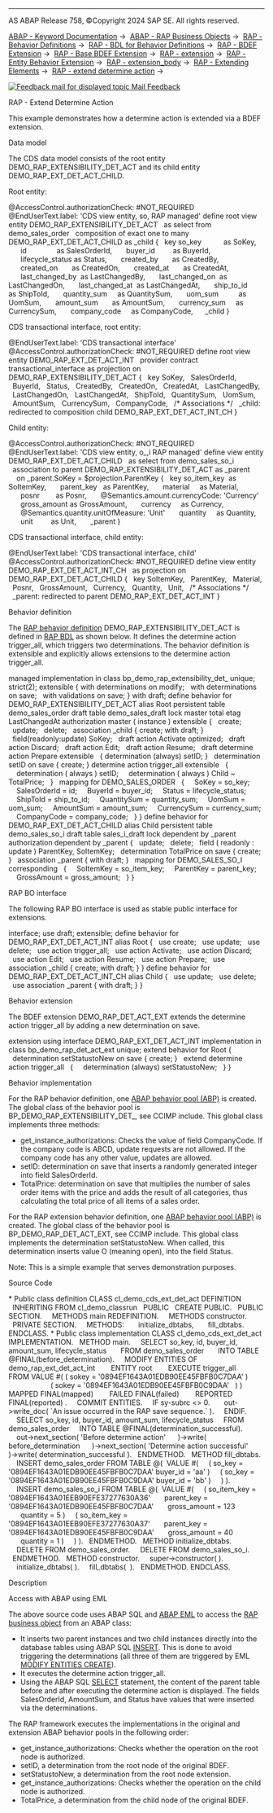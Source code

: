   

* * *

AS ABAP Release 758, ©Copyright 2024 SAP SE. All rights reserved.

[ABAP - Keyword Documentation](https://help.sap.com/doc/abapdocu_758_index_htm/7.58/en-US/abenabap.htm) →  [ABAP - RAP Business Objects](https://help.sap.com/doc/abapdocu_758_index_htm/7.58/en-US/abenabap_rap.htm) →  [RAP - Behavior Definitions](https://help.sap.com/doc/abapdocu_758_index_htm/7.58/en-US/abencds_bdef.htm) →  [RAP - BDL for Behavior Definitions](https://help.sap.com/doc/abapdocu_758_index_htm/7.58/en-US/abenbdl.htm) →  [RAP - BDEF Extension](https://help.sap.com/doc/abapdocu_758_index_htm/7.58/en-US/abenbdl_extension.htm) →  [RAP - Base BDEF Extension](https://help.sap.com/doc/abapdocu_758_index_htm/7.58/en-US/abenbdl_extensibility_managed_unm.htm) →  [RAP - extension](https://help.sap.com/doc/abapdocu_758_index_htm/7.58/en-US/abenbdl_extension_syntax.htm) →  [RAP - Entity Behavior Extension](https://help.sap.com/doc/abapdocu_758_index_htm/7.58/en-US/abenbdl_extend_beh.htm) →  [RAP - extension\_body](https://help.sap.com/doc/abapdocu_758_index_htm/7.58/en-US/abenbdl_entity_beh_extension.htm) →  [RAP - Extending Elements](https://help.sap.com/doc/abapdocu_758_index_htm/7.58/en-US/abenbdl_ext_elem_ext.htm) →  [RAP - extend determine action](https://help.sap.com/doc/abapdocu_758_index_htm/7.58/en-US/abenbdl_determine_action_ext.htm) → 

 [![](Mail.gif?object=Mail.gif "Feedback mail for displayed topic") Mail Feedback](mailto:f1_help@sap.com?subject=Feedback%20on%20ABAP%20Documentation&body=Document:%20RAP%20-%20Extend%20Determine%20Action%2C%20ABENBDL_DET_ACTION_EXT_ABEXA%2C%20758%0D%0A%0D%0AError:%0D%0A%0D%0A%0D%0A%0D%0ASuggestion%20for%20improvement:)

RAP - Extend Determine Action

This example demonstrates how a determine action is extended via a BDEF extension.

Data model

The CDS data model consists of the root entity DEMO\_RAP\_EXTENSIBILITY\_DET\_ACT and its child entity DEMO\_RAP\_EXT\_DET\_ACT\_CHILD.

Root entity:

@AccessControl.authorizationCheck: #NOT\_REQUIRED
@EndUserText.label: 'CDS view entity, so, RAP managed'
define root view entity DEMO\_RAP\_EXTENSIBILITY\_DET\_ACT
  as select from demo\_sales\_order
  composition of exact one to many DEMO\_RAP\_EXT\_DET\_ACT\_CHILD as \_child
{
  key so\_key           as SoKey,
      id               as SalesOrderId,
      buyer\_id         as BuyerId,
      lifecycle\_status as Status,
      created\_by       as CreatedBy,
      created\_on       as CreatedOn,
      created\_at       as CreatedAt,
      last\_changed\_by  as LastChangedBy,
      last\_changed\_on  as LastChangedOn,
      last\_changed\_at  as LastChangedAt,
      ship\_to\_id       as ShipToId,
      quantity\_sum     as QuantitySum,
      uom\_sum          as UomSum,
      amount\_sum       as AmountSum,
      currency\_sum     as CurrencySum,
      company\_code     as CompanyCode,
     \_child
}

CDS transactional interface, root entity:

@EndUserText.label: 'CDS transactional interface'
@AccessControl.authorizationCheck: #NOT\_REQUIRED
define root view entity DEMO\_RAP\_EXT\_DET\_ACT\_INT  
provider contract transactional\_interface
as projection on DEMO\_RAP\_EXTENSIBILITY\_DET\_ACT
{
  key SoKey,
  SalesOrderId,
  BuyerId,
  Status,
  CreatedBy,
  CreatedOn,
  CreatedAt,
  LastChangedBy,
  LastChangedOn,
  LastChangedAt,
  ShipToId,
  QuantitySum,
  UomSum,
  AmountSum,
  CurrencySum,
  CompanyCode,
  /\* Associations \*/
  \_child: redirected to composition child DEMO\_RAP\_EXT\_DET\_ACT\_INT\_CH
}

Child entity:

@AccessControl.authorizationCheck: #NOT\_REQUIRED
@EndUserText.label: 'CDS view entity, o\_,i RAP managed'
define view entity DEMO\_RAP\_EXT\_DET\_ACT\_CHILD
  as select from demo\_sales\_so\_i
  association to parent DEMO\_RAP\_EXTENSIBILITY\_DET\_ACT as \_parent  
    on \_parent.SoKey = $projection.ParentKey
{
  key so\_item\_key  as SoItemKey,
      parent\_key   as ParentKey,
      material     as Material,
      posnr        as Posnr,
      @Semantics.amount.currencyCode: 'Currency'
      gross\_amount as GrossAmount,
      currency     as Currency,
      @Semantics.quantity.unitOfMeasure: 'Unit'
      quantity     as Quantity,
      unit         as Unit,
      \_parent
}

CDS transactional interface, child entity:

@EndUserText.label: 'CDS transactional interface, child'
@AccessControl.authorizationCheck: #NOT\_REQUIRED
define view entity DEMO\_RAP\_EXT\_DET\_ACT\_INT\_CH  
as projection on DEMO\_RAP\_EXT\_DET\_ACT\_CHILD
{
  key SoItemKey,
  ParentKey,
  Material,
  Posnr,
  GrossAmount,
  Currency,
  Quantity,
  Unit,
  /\* Associations \*/
  \_parent: redirected to parent DEMO\_RAP\_EXT\_DET\_ACT\_INT
}

Behavior definition

The [RAP behavior definition](https://help.sap.com/doc/abapdocu_758_index_htm/7.58/en-US/abencds_behavior_definition_glosry.htm "Glossary Entry") DEMO\_RAP\_EXTENSIBILITY\_DET\_ACT is defined in [RAP BDL](https://help.sap.com/doc/abapdocu_758_index_htm/7.58/en-US/abencds_bdl_glosry.htm "Glossary Entry") as shown below. It defines the determine action trigger\_all, which triggers two determinations. The behavior definition is extensible and explicitly allows extensions to the determine action trigger\_all.

managed implementation in class bp\_demo\_rap\_extensibility\_det\_ unique;
strict(2);
extensible
{ with determinations on modify;
  with determinations on save;
  with validations on save; }
with draft;
define behavior for DEMO\_RAP\_EXTENSIBILITY\_DET\_ACT alias Root
persistent table demo\_sales\_order
draft table demo\_sales\_draft
lock master
total etag LastChangedAt
authorization master ( instance )
extensible
{
  create;
  update;
  delete;
  association \_child { create; with draft; }
  field(readonly:update) SoKey;
  draft action Activate optimized;
  draft action Discard;
  draft action Edit;
  draft action Resume;
  draft determine action Prepare extensible
  { determination (always) setID; }
  determination setID on save { create; }
determine action trigger\_all extensible
  {
    determination ( always ) setID;
    determination ( always ) Child ~ TotalPrice;
  }
  mapping for DEMO\_SALES\_ORDER
  {
    SoKey = so\_key;
    SalesOrderId = id;
    BuyerId = buyer\_id;
    Status = lifecycle\_status;
    ShipToId = ship\_to\_id;
    QuantitySum = quantity\_sum;
    UomSum = uom\_sum;
    AmountSum = amount\_sum;
    CurrencySum = currency\_sum;
    CompanyCode = company\_code;
  }
}
define behavior for DEMO\_RAP\_EXT\_DET\_ACT\_CHILD alias Child
persistent table demo\_sales\_so\_i
draft table sales\_i\_draft
lock dependent by \_parent
authorization dependent by \_parent
{
  update;
  delete;
  field ( readonly : update ) ParentKey, SoItemKey;
  determination TotalPrice on save { create; }
  association \_parent { with draft; }
  mapping for DEMO\_SALES\_SO\_I corresponding
  {
    SoItemKey = so\_item\_key;
    ParentKey = parent\_key;
    GrossAmount = gross\_amount;
  }
}

RAP BO interface

The following RAP BO interface is used as stable public interface for extensions.

interface;
use draft;
extensible;
define behavior for DEMO\_RAP\_EXT\_DET\_ACT\_INT alias Root
{
  use create;
  use update;
  use delete;
  use action trigger\_all;
  use action Activate;
  use action Discard;
  use action Edit;
  use action Resume;
  use action Prepare;
  use association \_child { create; with draft; }
}
define behavior for DEMO\_RAP\_EXT\_DET\_ACT\_INT\_CH alias Child
{
  use update;
  use delete;
  use association \_parent { with draft; }
}

Behavior extension

The BDEF extension DEMO\_RAP\_DET\_ACT\_EXT extends the determine action trigger\_all by adding a new determination on save.

extension using interface DEMO\_RAP\_EXT\_DET\_ACT\_INT
implementation in class bp\_demo\_rap\_det\_act\_ext unique;
extend behavior for Root
{
  determination setStatustoNew on save { create; }
  extend determine action trigger\_all
  {
    determination (always) setStatustoNew;
  }
}

Behavior implementation

For the RAP behavior definition, one [ABAP behavior pool (ABP)](https://help.sap.com/doc/abapdocu_758_index_htm/7.58/en-US/abenbehavior_pool_glosry.htm "Glossary Entry") is created. The global class of the behavior pool is BP\_DEMO\_RAP\_EXTENSIBILITY\_DET\_, see CCIMP include. This global class implements three methods:

-   get\_instance\_authorizations: Checks the value of field CompanyCode. If the company code is ABCD, update requests are not allowed. If the company code has any other value, updates are allowed.
-   setID: determination on save that inserts a randomly generated integer into field SalesOrderId.
-   TotalPrice: determination on save that multiplies the number of sales order items with the price and adds the result of all categories, thus calculating the total price of all items of a sales order.

For the RAP extension behavior definition, one [ABAP behavior pool (ABP)](https://help.sap.com/doc/abapdocu_758_index_htm/7.58/en-US/abenbehavior_pool_glosry.htm "Glossary Entry") is created. The global class of the behavior pool is BP\_DEMO\_RAP\_DET\_ACT\_EXT, see CCIMP include. This global class implements the determination setStatustoNew. When called, this determination inserts value O (meaning open), into the field Status.

Note: This is a simple example that serves demonstration purposes.

Source Code   

\* Public class definition
CLASS cl\_demo\_cds\_ext\_det\_act DEFINITION
  INHERITING FROM cl\_demo\_classrun
  PUBLIC
  CREATE PUBLIC.
  PUBLIC SECTION.
    METHODS main REDEFINITION.
    METHODS constructor.
  PRIVATE SECTION.
    METHODS:
      initialize\_dbtabs,
      fill\_dbtabs.
ENDCLASS.
\* Public class implementation
CLASS cl\_demo\_cds\_ext\_det\_act IMPLEMENTATION.
  METHOD main.
    SELECT so\_key, id, buyer\_id, amount\_sum, lifecycle\_status
      FROM demo\_sales\_order
      INTO TABLE @FINAL(before\_determination).
    MODIFY ENTITIES OF demo\_rap\_ext\_det\_act\_int
       ENTITY root
       EXECUTE trigger\_all
       FROM VALUE #( ( sokey = '0894EF1643A01EDB90EE45FBFB0C7DAA' )
                     ( sokey = '0894EF1643A01EDB90EE45FBFB0C9DAA'   ) )
       MAPPED FINAL(mapped)
       FAILED FINAL(failed)
       REPORTED FINAL(reported) .
    COMMIT ENTITIES.
    IF sy-subrc <> 0.
      out->write\_doc( \`An issue occurred in the RAP save sequence.\` ).
    ENDIF.
    SELECT so\_key, id, buyer\_id, amount\_sum, lifecycle\_status
    FROM demo\_sales\_order
    INTO TABLE @FINAL(determination\_successful).
    out->next\_section( 'Before determine action'
     )->write( before\_determination
     )->next\_section( 'Determine action successful'
     )->write( determination\_successful ).
  ENDMETHOD.
  METHOD fill\_dbtabs.
    INSERT demo\_sales\_order FROM TABLE @(  VALUE #(
    ( so\_key = '0894EF1643A01EDB90EE45FBFB0C7DAA' buyer\_id = 'aa' )
    ( so\_key = '0894EF1643A01EDB90EE45FBFB0C9DAA' buyer\_id = 'bb' )
    ) ).
    INSERT demo\_sales\_so\_i FROM TABLE @(  VALUE #(
    ( so\_item\_key = '0894EF1643A01EEB90EFE37277630A36'
      parent\_key = '0894EF1643A01EDB90EE45FBFB0C7DAA'
      gross\_amount = 123
      quantity = 5 )
    ( so\_item\_key = '0894EF1643A01EEB90EFE37277630A37'
      parent\_key = '0894EF1643A01EDB90EE45FBFB0C9DAA'
      gross\_amount = 40
      quantity = 1 )
    ) ).
  ENDMETHOD.
  METHOD initialize\_dbtabs.
    DELETE FROM demo\_sales\_order.
    DELETE FROM demo\_sales\_so\_i.
  ENDMETHOD.
  METHOD constructor.
    super->constructor( ).
    initialize\_dbtabs( ).
    fill\_dbtabs(  ).
  ENDMETHOD.
ENDCLASS.

Description   

Access with ABAP using EML

The above source code uses ABAP SQL and [ABAP EML](https://help.sap.com/doc/abapdocu_758_index_htm/7.58/en-US/abeneml_glosry.htm "Glossary Entry") to access the [RAP business object](https://help.sap.com/doc/abapdocu_758_index_htm/7.58/en-US/abenrap_bo_glosry.htm "Glossary Entry") from an ABAP class:

-   It inserts two parent instances and two child instances directly into the database tables using ABAP SQL [INSERT](https://help.sap.com/doc/abapdocu_758_index_htm/7.58/en-US/abapinsert_itab.htm). This is done to avoid triggering the determinations (all three of them are triggered by EML [MODIFY ENTITIES CREATE](https://help.sap.com/doc/abapdocu_758_index_htm/7.58/en-US/abapmodify_entity_entities_op.htm)).
-   It executes the determine action trigger\_all.
-   Using the ABAP SQL [SELECT](https://help.sap.com/doc/abapdocu_758_index_htm/7.58/en-US/abapselect.htm) statement, the content of the parent table before and after executing the determine action is displayed. The fields SalesOrderId, AmountSum, and Status have values that were inserted via the determinations.

The RAP framework executes the implementations in the original and extension ABAP behavior pools in the following order:

-   get\_instance\_authorizations: Checks whether the operation on the root node is authorized.
-   setID, a determination from the root node of the original BDEF.
-   setStatustoNew, a determination from the root node extension.
-   get\_instance\_authorizations: Checks whether the operation on the child node is authorized.
-   TotalPrice, a determination from the child node of the original BDEF.
